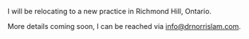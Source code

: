 I will be relocating to a new practice in Richmond Hill, Ontario.

More details coming soon, I can be reached via <info@drnorrislam.com>.

